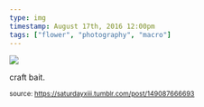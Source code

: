 ```yaml
---
type: img
timestamp: August 17th, 2016 12:00pm
tags: ["flower", "photography", "macro"]
---
```

<img src="https://saturdayxiii.github.io/media/149087666693.jpg"/>

craft bait.
 
      
      
  
<small>source: https://saturdayxiii.tumblr.com/post/149087666693</small>